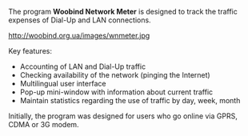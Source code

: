 The program **Woobind Network Meter** is designed to track the traffic expenses of Dial-Up and LAN connections.

http://woobind.org.ua/images/wnmeter.jpg

Key features: 
* Accounting of LAN and Dial-Up traffic 
* Checking availability of the network (pinging the Internet)
* Multilingual user interface
* Pop-up mini-window with information about current traffic 
* Maintain statistics regarding the use of traffic by day, week, month

Initially, the program was designed for users who go online via GPRS, CDMA or 3G modem.
